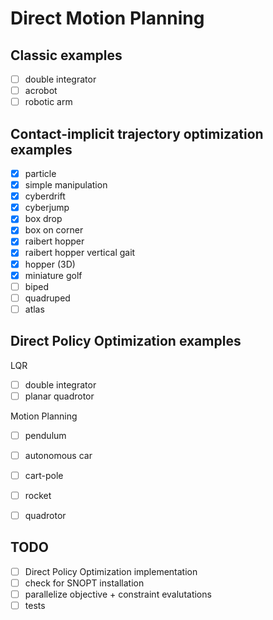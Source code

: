 # Direct Motion Planning

## Classic examples
- [ ] double integrator
- [ ] acrobot
- [ ] robotic arm

## Contact-implicit trajectory optimization examples
- [X] particle
- [X] simple manipulation
- [X] cyberdrift
- [X] cyberjump
- [X] box drop
- [X] box on corner
- [X] raibert hopper
- [X] raibert hopper vertical gait
- [X] hopper (3D)
- [X] miniature golf
- [ ] biped
- [ ] quadruped
- [ ] atlas

## Direct Policy Optimization examples
LQR
- [ ] double integrator
- [ ] planar quadrotor

Motion Planning
- [ ] pendulum
- [ ] autonomous car
- [ ] cart-pole
- [ ] rocket
- [ ] quadrotor


## TODO
- [ ] Direct Policy Optimization implementation
- [ ] check for SNOPT installation
- [ ] parallelize objective + constraint evalutations
- [ ] tests

